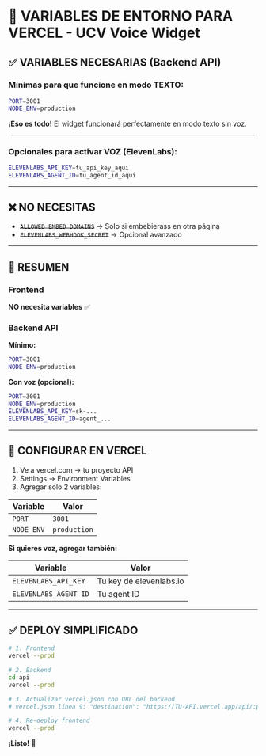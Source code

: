 # 🔑 VARIABLES DE ENTORNO PARA VERCEL - UCV Voice Widget

## ✅ VARIABLES NECESARIAS (Backend API)

### Mínimas para que funcione en modo TEXTO:

```bash
PORT=3001
NODE_ENV=production
```

**¡Eso es todo!** El widget funcionará perfectamente en modo texto sin voz.

---

### Opcionales para activar VOZ (ElevenLabs):

```bash
ELEVENLABS_API_KEY=tu_api_key_aqui
ELEVENLABS_AGENT_ID=tu_agent_id_aqui
```

---

## ❌ NO NECESITAS

- ~~`ALLOWED_EMBED_DOMAINS`~~ → Solo si embebierass en otra página
- ~~`ELEVENLABS_WEBHOOK_SECRET`~~ → Opcional avanzado

---

## 📝 RESUMEN

### Frontend
**NO necesita variables** ✅

### Backend API

**Mínimo:**
```bash
PORT=3001
NODE_ENV=production
```

**Con voz (opcional):**
```bash
PORT=3001
NODE_ENV=production
ELEVENLABS_API_KEY=sk-...
ELEVENLABS_AGENT_ID=agent_...
```

---

## 🚀 CONFIGURAR EN VERCEL

1. Ve a vercel.com → tu proyecto API
2. Settings → Environment Variables
3. Agregar solo 2 variables:

| Variable | Valor |
|---|---|
| `PORT` | `3001` |
| `NODE_ENV` | `production` |

**Si quieres voz, agregar también:**

| Variable | Valor |
|---|---|
| `ELEVENLABS_API_KEY` | Tu key de elevenlabs.io |
| `ELEVENLABS_AGENT_ID` | Tu agent ID |

---

## ✅ DEPLOY SIMPLIFICADO

```bash
# 1. Frontend
vercel --prod

# 2. Backend
cd api
vercel --prod

# 3. Actualizar vercel.json con URL del backend
# vercel.json línea 9: "destination": "https://TU-API.vercel.app/api/:path*"

# 4. Re-deploy frontend
vercel --prod
```

**¡Listo!** 🎉
